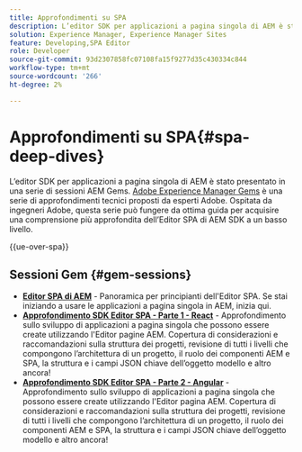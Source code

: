 ```yaml
---
title: Approfondimenti su SPA
description: L’editor SDK per applicazioni a pagina singola di AEM è stato presentato in una serie di sessioni AEM Gems. Ospitata da ingegneri Adobe, questa serie può servire da guida per acquisire una comprensione più approfondita dell’Editor SPA di AEM SDK a un basso livello, in hosting da ingegneri Adobe.
solution: Experience Manager, Experience Manager Sites
feature: Developing,SPA Editor
role: Developer
source-git-commit: 93d2307858fc07108fa15f9277d35c430334c844
workflow-type: tm+mt
source-wordcount: '266'
ht-degree: 2%

---
```


# Approfondimenti su SPA{#spa-deep-dives}

L’editor SDK per applicazioni a pagina singola di AEM è stato presentato in una serie di sessioni AEM Gems. [Adobe Experience Manager Gems](https://helpx.adobe.com/experience-manager/kt/eseminars/gems/aem-index.html) è una serie di approfondimenti tecnici proposti da esperti Adobe. Ospitata da ingegneri Adobe, questa serie può fungere da ottima guida per acquisire una comprensione più approfondita dell’Editor SPA di AEM SDK a un basso livello.

{{ue-over-spa}}

## Sessioni Gem {#gem-sessions}

* **[Editor SPA di AEM](https://experienceleague.adobe.com/en/docs/events/experience-manager-gems-recordings/gems2018/aem-spa-editor)** - Panoramica per principianti dell&#39;Editor SPA. Se stai iniziando a usare le applicazioni a pagina singola in AEM, inizia qui.
* **[Approfondimento SDK Editor SPA - Parte 1 - React](https://experienceleague.adobe.com/en/docs/events/experience-manager-gems-recordings/gems2018/spa-editor-sdk-deep-dive-react)** - Approfondimento sullo sviluppo di applicazioni a pagina singola che possono essere create utilizzando l&#39;Editor pagine AEM. Copertura di considerazioni e raccomandazioni sulla struttura dei progetti, revisione di tutti i livelli che compongono l’architettura di un progetto, il ruolo dei componenti AEM e SPA, la struttura e i campi JSON chiave dell’oggetto modello e altro ancora!
* **[Approfondimento SDK Editor SPA - Parte 2 - Angular](https://experienceleague.adobe.com/en/docs/events/experience-manager-gems-recordings/gems2018/spa-editor-sdk-deep-dive-angular)** - Approfondimento sullo sviluppo di applicazioni a pagina singola che possono essere create utilizzando l&#39;Editor pagina AEM. Copertura di considerazioni e raccomandazioni sulla struttura dei progetti, revisione di tutti i livelli che compongono l’architettura di un progetto, il ruolo dei componenti AEM e SPA, la struttura e i campi JSON chiave dell’oggetto modello e altro ancora!
